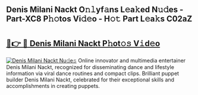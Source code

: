 ## Denis Milani Nackt O𝚗𝚕yf𝚊ns L𝚎a𝚔ed N𝚞𝚍es - Part-XC8 P𝚑𝚘tos Vi𝚍𝚎o - H𝚘𝚝 Part L𝚎a𝚔s C02aZ

# <h2><a href="http://kfae0t.oniu.top/?m=Denis+Milani+Nackt">🔗👉 🔴 Denis Milani Nackt P𝚑ot𝚘𝚜 V𝚒d𝚎o</a></h2>

[![Denis Milani Nackt Nu𝚍e𝚜](https://i.imgur.com/0qMVB7G.gif)](http://kfae0t.oniu.top/?m=Denis+Milani+Nackt)
Online innovator and multimedia entertainer Denis Milani Nackt, recognized for disseminating dance and lifestyle information via viral dance routines and compact clips. Brilliant puppet builder Denis Milani Nackt, celebrated for their exceptional skills and accomplishments in creating puppets.  
